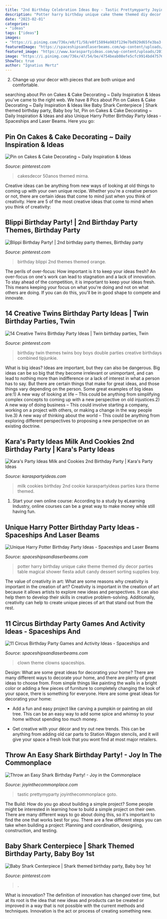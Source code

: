 ```yaml
---
title: "2nd Birthday Celebration Ideas Boy - Tastic Prettymyparty Joyinthecommonplace Goto"
description: "Potter harry birthday unique cake theme themed diy decor parties table magical shower fiesta adult candy dessert sorting supplies boy"
date: "2023-02-01"
categories:
- "ideas"
tags: ["ideas"]
images:
- "https://i.pinimg.com/736x/e0/f1/58/e0f15894a983f129e7bd929d65fe3ba3--twin-birthday-parties-girl-birthday.jpg"
featuredImage: "https://spaceshipsandlaserbeams.com/wp-content/uploads/2015/09/circus-birthday-party-games-activites.jpg.jpg"
featured_image: "https://www.karaspartyideas.com/wp-content/uploads/2012/06/IMG_4905_600x900.jpg"
image: "https://i.pinimg.com/736x/47/54/be/4754beab08efe5cfc9914bd47576db00.jpg"
ShowToc: true
author: "Ignatius Mertz"
---
```



2. Change up your decor with pieces that are both unique and comfortable.

	

		
searching about Pin on Cakes &amp; Cake Decorating ~ Daily Inspiration &amp; Ideas you've came to the right web. We have 8 Pics about Pin on Cakes &amp; Cake Decorating ~ Daily Inspiration &amp; Ideas like Baby Shark Centerpiece | Shark themed birthday party, Baby boy 1st, Pin on Cakes &amp; Cake Decorating ~ Daily Inspiration &amp; Ideas and also Unique Harry Potter Birthday Party Ideas - Spaceships and Laser Beams. Here you go:
		
    
## Pin On Cakes &amp; Cake Decorating ~ Daily Inspiration &amp; Ideas

<img loading=lazy src="https://i.pinimg.com/736x/1b/fa/48/1bfa4878a90d58a8dc7f67b07a645f4f.jpg" onerror="this.onerror=null;this.src='https://tse1.mm.bing.net/th?id=OIP.m28O6hJstOtjW23-xXR4CwHaJ3&amp;pid=15.1';" alt="Pin on Cakes &amp; Cake Decorating ~ Daily Inspiration &amp; Ideas">

_Source: pinterest.com_

>cakesdecor 50anos themed mirna. 

	

Creative ideas can be anything from new ways of looking at old things to coming up with your own unique recipe. Whether you're a creative person or not, there are certain ideas that come to mind just when you think of creativity. Here are 5 of the most creative ideas that come to mind when you think of creativity: 

    
## Blippi Birthday Party! | 2nd Birthday Party Themes, Birthday Party

<img loading=lazy src="https://i.pinimg.com/736x/47/54/be/4754beab08efe5cfc9914bd47576db00.jpg" onerror="this.onerror=null;this.src='https://tse3.mm.bing.net/th?id=OIP.huNKOhDFrjemeTC1DMatUAHaJ3&amp;pid=15.1';" alt="Blippi Birthday Party! | 2nd birthday party themes, Birthday party">

_Source: pinterest.com_

>birthday blippi 2nd themes themed orange. 

	

The perils of over-focus: How important is it to keep your ideas fresh?
An over-focus on one's work can lead to stagnation and a lack of innovation. To stay ahead of the competition, it is important to keep your ideas fresh. This means keeping your focus on what you're doing and not on what others are doing. If you can do this, you'll be in good shape to compete and innovate.

    
## 14 Creative Twins Birthday Party Ideas | Twin Birthday Parties, Twin

<img loading=lazy src="https://i.pinimg.com/736x/e0/f1/58/e0f15894a983f129e7bd929d65fe3ba3--twin-birthday-parties-girl-birthday.jpg" onerror="this.onerror=null;this.src='https://tse3.mm.bing.net/th?id=OIP.12RjchzjaaCXSb46Oqe7SwHaO7&amp;pid=15.1';" alt="14 Creative Twins Birthday Party Ideas | Twin birthday parties, Twin">

_Source: pinterest.com_

>birthday twin themes twins boy boys double parties creative birthdays combined tipjunkie. 

	

What is big ideas?
Ideas are important, but they can also be dangerous. Big ideas can be so big that they become irrelevant or unimportant, and can lead to nothing more than indifference or a lack of interest in what a person has to say. But there are certain things that make for great ideas, and those things vary depending on the person. Some great examples of big ideas are:1) A new way of looking at life – This could be anything from simplifying complex concepts to coming up with a new perspective on old injustices.2) A new way of doing business – This could involve starting a company, working on a project with others, or making a change in the way people live.3) A new way of thinking about the world – This could be anything from exploring different perspectives to proposing a new perspective on an existing doctrine.

    
## Kara&#039;s Party Ideas Milk And Cookies 2nd Birthday Party | Kara&#039;s Party Ideas

<img loading=lazy src="https://www.karaspartyideas.com/wp-content/uploads/2012/06/IMG_4905_600x900.jpg" onerror="this.onerror=null;this.src='https://tse4.mm.bing.net/th?id=OIP.iCZUBvfd5bN-0wBCNV-zWgHaLH&amp;pid=15.1';" alt="Kara&#039;s Party Ideas Milk and Cookies 2nd Birthday Party | Kara&#039;s Party Ideas">

_Source: karaspartyideas.com_

>milk cookies birthday 2nd cookie karaspartyideas parties kara theme themed. 

	

1. Start your own online course: According to a study by eLearning Industry, online courses can be a great way to make money while still having fun.

    
## Unique Harry Potter Birthday Party Ideas - Spaceships And Laser Beams

<img loading=lazy src="https://spaceshipsandlaserbeams.com/wp-content/uploads/2015/09/unique-harry-potter-birthday-party-ideas.jpg" onerror="this.onerror=null;this.src='https://tse3.mm.bing.net/th?id=OIP.UPIsSiYbKBxmbQihUKJMWAHaLH&amp;pid=15.1';" alt="Unique Harry Potter Birthday Party Ideas - Spaceships and Laser Beams">

_Source: spaceshipsandlaserbeams.com_

>potter harry birthday unique cake theme themed diy decor parties table magical shower fiesta adult candy dessert sorting supplies boy. 

	

The value of creativity in art: What are some reasons why creativity is important in the creation of art?
Creativity is important in the creation of art because it allows artists to explore new ideas and perspectives. It can also help them to develop their skills in creative problem-solving. Additionally, creativity can help to create unique pieces of art that stand out from the rest.

    
## 11 Circus Birthday Party Games And Activity Ideas - Spaceships And

<img loading=lazy src="https://spaceshipsandlaserbeams.com/wp-content/uploads/2015/09/circus-birthday-party-games-activites.jpg.jpg" onerror="this.onerror=null;this.src='https://tse2.mm.bing.net/th?id=OIP.QtWpfgWH30uAhcMjcov9fwHaLH&amp;pid=15.1';" alt="11 Circus Birthday Party Games and Activity Ideas - Spaceships and">

_Source: spaceshipsandlaserbeams.com_

>clown theme clowns spaceships. 

	

Design: What are some great ideas for decorating your home?
There are many different ways to decorate your home, and there are plenty of great ideas to choose from. From simple things like painting the walls in a bright color or adding a few pieces of furniture to completely changing the look of your space, there is something for everyone. Here are some great ideas for decorating your home: 
- Add a fun and easy project like carving a pumpkin or painting an old tree. This can be an easy way to add some spice and whimsy to your home without spending too much money. 

- Get creative with your décor and try out new trends. This can be anything from adding old car parts to Station Wagon stencils, and it will give your space a fresh look that you wont find at most major retailers.

    
## Throw An Easy Shark Birthday Party! - Joy In The Commonplace

<img loading=lazy src="https://www.joyinthecommonplace.com/wp-content/uploads/2020/05/Shark-Party-side-view.jpg" onerror="this.onerror=null;this.src='https://tse2.mm.bing.net/th?id=OIP.oP6nCDK2vRz4ZfQy0jOiegHaLH&amp;pid=15.1';" alt="Throw an Easy Shark Birthday Party! - Joy in the Commonplace">

_Source: joyinthecommonplace.com_

>tastic prettymyparty joyinthecommonplace goto. 

	

The Build: How do you go about building a simple project?
Some people might be interested in learning how to build a simple project on their own. There are many different ways to go about doing this, so it's important to find the one that works best for you. There are a few different steps you can take when building a project: Planning and coordination, designing, construction, and testing.

    
## Baby Shark Centerpiece | Shark Themed Birthday Party, Baby Boy 1st

<img loading=lazy src="https://i.pinimg.com/736x/44/ef/92/44ef92fd52b6ac5336fcba5dc9022ac6.jpg" onerror="this.onerror=null;this.src='https://tse2.mm.bing.net/th?id=OIP.V59R3vD164ShwyKuhKELCwHaNK&amp;pid=15.1';" alt="Baby Shark Centerpiece | Shark themed birthday party, Baby boy 1st">

_Source: pinterest.com_

>. 

	

What is innovation?
The definition of innovation has changed over time, but at its root is the idea that new ideas and products can be created or improved in a way that is not possible with the current methods and techniques. Innovation is the act or process of creating something new.

